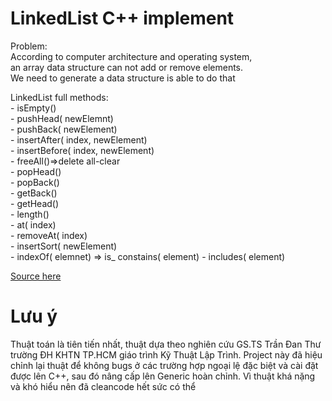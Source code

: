 #  LinkedList C++ implement

Problem:   
 According to computer architecture and operating system,  
 an array data structure can not add or remove elements.  
 We need to generate a data structure is able to do that  
 
 LinkedList full methods:  
 	- isEmpty()  
	- pushHead( newElemnt)  
        - pushBack( newElement)  
	- insertAfter( index, newElement)  
	- insertBefore( index, newElement)  
	- freeAll()=>delete all-clear  
	- popHead()  
	- popBack()  
	- getBack()  
	- getHead()  
	- length()  
	- at( index)  
	- removeAt( index)  
	- insertSort( newElement)  
	- indexOf( elemnet)   =>  is_ constains( element)  - includes( element)

[Source here](https://github.com/minhtuan29/linked-list-full-methods-cplus-implement/blob/main/dslk.cpp)  

# Lưu ý
Thuật toán là tiên tiến nhất, thuật dựa theo nghiên cứu GS.TS Trần Đan Thư trường ĐH KHTN TP.HCM giáo trình Kỹ Thuật Lập Trình. Project này đã hiệu chỉnh lại thuật để không bugs ở các trường hợp ngoại lệ đặc biệt và cài đặt được lên C++, sau đó nâng cấp lên Generic hoàn chỉnh. Vì thuật khá nặng và khó hiểu nên đã cleancode hết sức có thể

